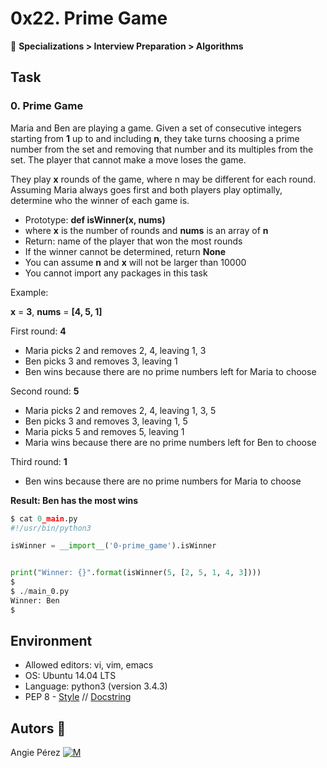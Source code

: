 # 0x22. Prime Game

📂 **Specializations > Interview Preparation > Algorithms**

## Task

### 0. Prime Game

Maria and Ben are playing a game. Given a set of consecutive integers starting from **1** up to and including **n**, they take turns choosing a prime number from the set and removing that number and its multiples from the set. The player that cannot make a move loses the game.

They play **x** rounds of the game, where n may be different for each round. Assuming Maria always goes first and both players play optimally, determine who the winner of each game is.

- Prototype: **def isWinner(x, nums)**
- where **x** is the number of rounds and **nums** is an array of **n**
- Return: name of the player that won the most rounds
- If the winner cannot be determined, return **None**
- You can assume **n** and **x** will not be larger than 10000
- You cannot import any packages in this task

Example:

**x** = **3**, **nums** = **[4, 5, 1]**

First round: **4**

- Maria picks 2 and removes 2, 4, leaving 1, 3
- Ben picks 3 and removes 3, leaving 1
- Ben wins because there are no prime numbers left for Maria to choose

Second round: **5**

- Maria picks 2 and removes 2, 4, leaving 1, 3, 5
- Ben picks 3 and removes 3, leaving 1, 5
- Maria picks 5 and removes 5, leaving 1
- Maria wins because there are no prime numbers left for Ben to choose

Third round: **1**

- Ben wins because there are no prime numbers for Maria to choose

**Result: Ben has the most wins**

```python
$ cat 0_main.py
#!/usr/bin/python3

isWinner = __import__('0-prime_game').isWinner


print("Winner: {}".format(isWinner(5, [2, 5, 1, 4, 3])))
$
$ ./main_0.py
Winner: Ben
$
```

## Environment

- Allowed editors: vi, vim, emacs
- OS: Ubuntu 14.04 LTS
- Language: python3 (version 3.4.3)
- PEP 8 - [Style](https://www.python.org/dev/peps/pep-0008/) // [Docstring](https://sphinxcontrib-napoleon.readthedocs.io/en/latest/example_google.html)

## Autors :ribbon:

Angie Pérez [![M](https://upload.wikimedia.org/wikipedia/fr/thumb/c/c8/Twitter_Bird.svg/30px-Twitter_Bird.svg.png)](https://twitter.com/xiommyperez)

